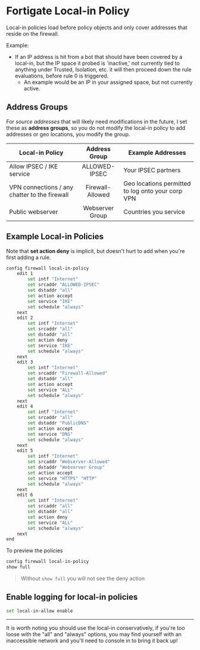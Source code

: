 # Fortigate Local-in Policy
Local-in policies load before policy objects and only cover addresses that reside on the firewall.

Example:
- If an IP address is hit from a bot that should have been covered by a local-in, but the IP space it probed is 'inactive,' not currently tied to anything under Trusted, Isolation, etc. it will then proceed down the rule evaluations, before rule 0 is triggered.
  - An example would be an IP in your assigned space, but not currently active.

## Address Groups
For *source addresses* that will likely need modifications in the future, I set these as **address groups**, so you do not modify the local-in policy to add addresses or geo locations, you modify the group.

| Local-in Policy | Address Group | Example Addresses |
| ------------- |:-------------:| ------------- |
| Allow IPSEC / IKE service | ALLOWED-IPSEC | Your IPSEC partners |
| VPN connections / any chatter to the firewall | Firewall-Allowed | Geo locations permitted to log onto your corp VPN |
| Public webserver | Webserver Group | Countries you service |


## Example Local-in Policies
Note that **set action deny** is implicit, but doesn't hurt to add when you're first adding a rule.

```bash
config firewall local-in-policy
    edit 1
        set intf "Internet"
        set srcaddr "ALLOWED-IPSEC"
        set dstaddr "all"
        set action accept
        set service "IKE"
        set schedule "always"
    next
    edit 2
        set intf "Internet"
        set srcaddr "all"
        set dstaddr "all"
        set action deny
        set service "IKE"
        set schedule "always"
    next
    edit 3
        set intf "Internet"
        set srcaddr "Firewall-Allowed"
        set dstaddr "all"
        set action accept
        set service "ALL"
        set schedule "always"
    next
    edit 4
        set intf "Internet"
        set srcaddr "all"
        set dstaddr "PublicDNS"
        set action accept
        set service "DNS"
        set schedule "always"
    next
    edit 5
        set intf "Internet"
        set srcaddr "Webserver-Allowed"
        set dstaddr "Webserver Group"
        set action accept
        set service "HTTPS" "HTTP"
        set schedule "always"
    next
    edit 6
        set intf "Internet"
        set srcaddr "all"
        set dstaddr "all"
        set action deny
        set service "ALL"
        set schedule "always"
    next
end
```


To preview the policies
```bash
config firewall local-in-policy
show full
```

> Without `show full` you will not see the deny action

## Enable logging for local-in policies
```bash
set local-in-allow enable
```
***

It is worth noting you should use the local-in conservatively, if you're too loose with the "all" and "always" options, you may find yourself with an inaccessible network and you'll need to console in to bring it back up!
